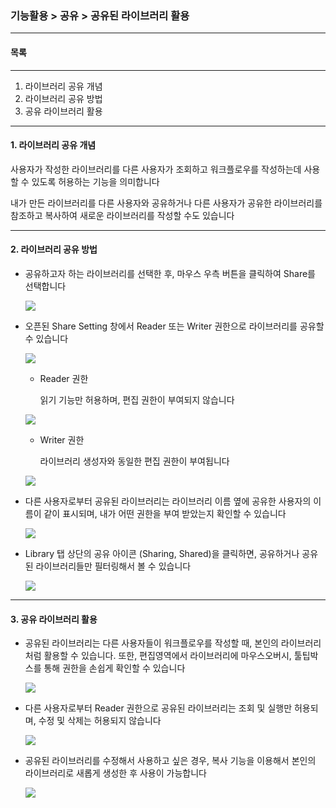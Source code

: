 ### 기능활용 > 공유 > 공유된 라이브러리 활용



------

#### 목록

------

1. 라이브러리 공유 개념
2. 라이브러리 공유 방법
3. 공유 라이브러리 활용



------

#### 1. 라이브러리 공유 개념

사용자가 작성한 라이브러리를 다른 사용자가 조회하고 워크플로우를 작성하는데 사용할 수 있도록 허용하는 기능을 의미합니다

내가 만든 라이브러리를 다른 사용자와 공유하거나 다른 사용자가 공유한 라이브러리를 참조하고 복사하여 새로운 라이브러리를 작성할 수도 있습니다



------

#### 2. 라이브러리 공유 방법



- 공유하고자 하는 라이브러리를 선택한 후, 마우스 우측 버튼을 클릭하여 Share를 선택합니다

  ![](./img/기능활용_04_공유_01_공유라이브러리_활용-01.png)

  

- 오픈된 Share Setting 창에서 Reader 또는 Writer 권한으로 라이브러리를 공유할 수 있습니다 

  ![](./img/기능활용_04_공유_01_공유라이브러리_활용-02.png)

  * Reader 권한
  
    읽기 기능만 허용하며, 편집 권한이 부여되지 않습니다

  ![](./img/기능활용_04_공유_01_공유라이브러리_활용-02-1.png)


  * Writer 권한

    라이브러리 생성자와 동일한 편집 권한이 부여됩니다

  ![](./img/기능활용_04_공유_01_공유라이브러리_활용-02-2.png)

  

- 다른 사용자로부터 공유된 라이브러리는 라이브러리 이름 옆에 공유한 사용자의 이름이 같이 표시되며, 내가 어떤 권한을 부여 받았는지 확인할 수 있습니다

  ![](./img/기능활용_04_공유_01_공유라이브러리_활용-03.png)

  

- Library 탭 상단의 공유 아이콘 (Sharing, Shared)을 클릭하면, 공유하거나 공유된 라이브러리들만 필터링해서 볼 수 있습니다

  ![](./img/기능활용_04_공유_01_공유라이브러리_활용-04.png)



------

#### 3. 공유 라이브러리 활용



- 공유된 라이브러리는 다른 사용자들이 워크플로우를 작성할 때, 본인의 라이브러리 처럼 활용할 수 있습니다. 또한, 편집영역에서 라이브러리에 마우스오버시, 툴팁박스를 통해 권한을 손쉽게 확인할 수 있습니다

  ![](./img/기능활용_04_공유_01_공유라이브러리_활용-05.png)

  

- 다른 사용자로부터 Reader 권한으로 공유된 라이브러리는 조회 및 실행만 허용되며, 수정 및 삭제는 허용되지 않습니다

  ![](./img/기능활용_04_공유_01_공유라이브러리_활용-06.png)

  

- 공유된 라이브러리를 수정해서 사용하고 싶은 경우, 복사 기능을 이용해서 본인의 라이브러리로 새롭게 생성한 후 사용이 가능합니다

  ![](./img/기능활용_04_공유_01_공유라이브러리_활용-07.png)


